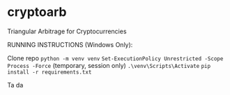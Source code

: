 # cryptoarb
Triangular Arbitrage for Cryptocurrencies


RUNNING INSTRUCTIONS (Windows Only):

Clone repo
`python -m venv venv`
`Set-ExecutionPolicy Unrestricted -Scope Process -Force` (temporary, session only)
`.\venv\Scripts\Activate`
`pip install -r requirements.txt`

Ta da